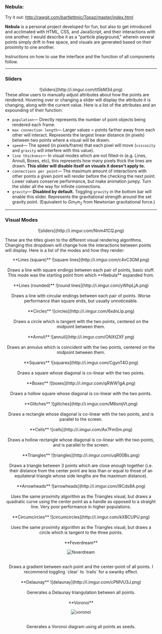### Nebula:

Try it out: http://rawgit.com/bartlettmic/Topaz/master/index.html

**Nebula** is a personal project developed for fun, but also to get introduced and acclimated with HTML, CSS, and JavaScript, and their interactions with one another. I would describe it as a "particle playground," wherein several points simply drift in free space, and visuals are generated based on their proximity to one another.

Instructions on how to use the interface and the function of all components follow.

***
### Sliders
<center>![sliders](http://i.imgur.com/tt5bM3d.png)</center>
These allow users to manually adjust attributes about how the points are rendered. Hovering over or changing a slider will display the attribute it is changing, along with the current value. Here is a list of the attributes and an expounding of their function:

* `population`&mdash; Directly represents the number of point objects being rendered each frame.
* `max connection length`&mdash; Larger values = points farther away from each other will interact. Represents the largest linear distance (in pixels) between two points where a visual will be drawn.
* `speed`&mdash; The speed (in pixels/frame) that each pixel will move (`viscosity` and `gravity` will interfere with this value).
* `line thickness`&mdash; In visual modes which are not filled-in (e.g. Lines, Annuli, Boxes, etc), this represents how many pixels thick the lines are drawn. **This slider will disable itself on visuals it doesn't apply to.**
* `connections per point`&mdash; The maximum amount of interactions with other points a given point will render before the checking the next point. Lower values conserve performance, but make animation jumpy. Turn the slider all the way for infinite connections.
* `gravity`&mdash; **Disabled by default.** Toggling `gravity` in the bottom bar will enable this slider. Represents the gravitational strength around the set gravity point. (Equivalent to *Gm*<sub>1</sub>*m*<sub>2</sub> from Newtonian gravitational force.)

***

### Visual Modes
<center>![sliders](http://i.imgur.com/Nnm41CQ.png)</center>

These are the titles given to the different visual rendering algorithms. Changing this dropdown will change how the interactions between points will display.
Here is a list of the modes and how they render:
<center>
**Lines (square)** ![square lines](http://i.imgur.com/c4vC3GM.png)
</center>
<center>
<br>Draws a line with square endings between each pair of points, basic stuff. This mode was the starting point from which **Nebula** expanded from.
</center>

<br>
<center>**Lines (rounded)** ![round lines](http://i.imgur.com/yWhpLjA.png)</center>
</center>
<center>
<br>Draws a line with circular endings between each pair of points. Worse performance than square ends, but usually unnoticeable.
</center>

<br>
<center>**Circles** ![circles](http://i.imgur.com/6xdnLIp.png)</center>
</center>
<center>
<br>Draws a circle which is tangent with the two points, centered on the midpoint between them.</center>

<br>
<center>**Annuli** ![annuli](http://i.imgur.com/ONXtZXF.png)</center>
</center>
<center>
<br>Draws an annulus which is coincident with the two points, centered on the midpoint between them.</center>

<br>
<center>**Squares** ![squares](http://i.imgur.com/CgynT4O.png)</center>
</center>
<center>
<br>Draws a square whose diagonal is co-linear with the two points.</center>

<br>
<center>**Boxes** ![boxes](http://i.imgur.com/qRWW1gA.png)</center>
</center>
<center>
<br>Draws a hollow square whose diagonal is co-linear with the two points.</center>

<br>
<center>**Glitches** ![glitches](http://i.imgur.com/M8smjVt.png)</center>
</center>
<center>
<br>Draws a rectangle whose diagonal is co-linear with the two points, and is parallel to the screen.</center>

<br>
<center>**Cells** ![cells](http://i.imgur.com/Ax7FmSm.png)</center>
</center>
<center>
<br>Draws a hollow rectangle whose diagonal is co-linear with the two points, and is parallel to the screen.</center>

<br>
<center>**Triangles** ![triangles](http://i.imgur.com/uqR00Bs.png)</center>
</center>
<center>
<br>
Draws a triangle between 3 points which are close enough together (i.e. their distance from the center point are less than or equal to those of an equilateral triangle whose side lengths are the maximum distance).
</center>

<br>
<center>**Arrowheads** ![arrowheads](http://i.imgur.com/I9Cds8A.png)</center>
</center>
<center>
<br>Uses the same proximity algorithm as the Triangles visual, but draws a quadratic curve using the center point as a handle as opposed to a straight line. Very poor performance in higher populations.</center>

<br>
<center>**Circumcircles** ![circumcircles](http://i.imgur.com/kXBCUPU.png)</center>
</center>
<center>
<br>Uses the same proximity algorithm as the Triangles visual, but draws a circle which is tangent to the three points.</center>

<br>
<center>**Feverdream**

![feverdream](http://i.imgur.com/XF7VdyG.png)</center>
</center>
<center>
<br>Draws a gradient between each point and the center-point of all points. I recommend toggling `clear` to `trails` for a swanky effect.</center>

<br>
<center>**Delaunay** ![delaunay](http://i.imgur.com/cPMVU3J.png)</center>
</center>
<center>
<br>Generates a Delaunay triangulation between all points.</center>

<br>
<center>**Voronoi**

![voronoi](http://i.imgur.com/nmIgxAl.png)</center>
</center>
<center>
<br>Generates a Voronoi diagram using all points as seeds.</center>
